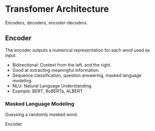 # Transfomer Architecture
Encoders, decoders, encoder-decoders.


## Encoder

The encoder outputs a numerical representation for each word used as input.

- Bidirectional: Context from the left, and the right.
- Good at extracting meaningful information. 
- Sequence classification, question answering, masked language modeling.
- NLU: Natural Language Understanding.
- Example: BERT, RoBERTa, ALBERT


### Masked Language Modeling
Guessing a randomly masked word.

Encoder
